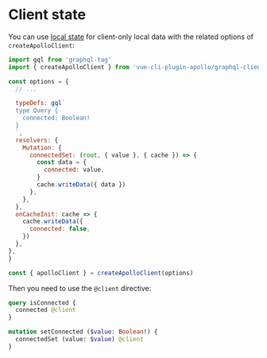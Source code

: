# Client state

You can use [local state](https://www.apollographql.com/docs/react/essentials/local-state.html) for client-only local data with the related options of `createApolloClient`:

```js
import gql from 'graphql-tag'
import { createApolloClient } from 'vue-cli-plugin-apollo/graphql-client'

const options = {
  // ...

  typeDefs: gql`
  type Query {
    connected: Boolean!
  }
  `,
  resolvers: {
    Mutation: {
      connectedSet: (root, { value }, { cache }) => {
        const data = {
          connected: value,
        }
        cache.writeData({ data })
      },
    },
  },
  onCacheInit: cache => {
    cache.writeData({
      connected: false,
    })
  },
},
}

const { apolloClient } = createApolloClient(options)
```

Then you need to use the `@client` directive:

```graphql
query isConnected {
  connected @client
}
```

```graphql
mutation setConnected ($value: Boolean!) {
  connectedSet (value: $value) @client
}
```
